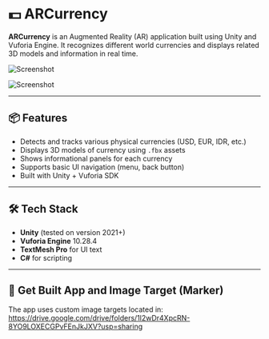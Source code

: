 # 💵 ARCurrency

**ARCurrency** is an Augmented Reality (AR) application built using Unity and Vuforia Engine. It recognizes different world currencies and displays related 3D models and information in real time.

![Screenshot](https://imgur.com/S5nyQSQ.jpeg)

![Screenshot](https://imgur.com/22vAvtS.jpeg)

---

## 📦 Features

- Detects and tracks various physical currencies (USD, EUR, IDR, etc.)
- Displays 3D models of currency using `.fbx` assets
- Shows informational panels for each currency
- Supports basic UI navigation (menu, back button)
- Built with Unity + Vuforia SDK

---

## 🛠️ Tech Stack

- **Unity** (tested on version 2021+)
- **Vuforia Engine** 10.28.4
- **TextMesh Pro** for UI text
- **C#** for scripting

---

## 🍎 Get Built App and Image Target (Marker)

The app uses custom image targets located in:
https://drive.google.com/drive/folders/1l2wDr4XpcRN-8YO9LOXECGPvFEnJkJXV?usp=sharing

